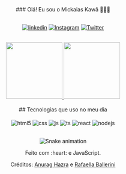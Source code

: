 <div align="center"> ### Olá! Eu sou o Mickaias Kawã 👾🤖👾</div>


<div align="center" valign="top"><br>

[![linkedin](https://img.shields.io/badge/LinkedIn-0077B5?style=for-the-badge&logo=linkedin&logoColor=white)](https://www.linkedin.com/in/mickaias-kaw%C3%A3-348340233/)
[![Instagram](https://img.shields.io/badge/Instagram-E4405F?style=for-the-badge&logo=instagram&logoColor=white)](https://www.instagram.com/kawa.vidal/)
[![Twitter](https://img.shields.io/badge/Twitter-1DA1F2?style=for-the-badge&logo=twitter&logoColor=white)](https://twitter.com/kawa4i20)

 </div><br/>

<div align="center">
  <a href="https://github.com/mickaias">
    <img height="150em" src="https://github-readme-stats.vercel.app/api?username=mickaias&count_private=true&include_all_commits=true&show_icons=true&theme=dracula&hide_border=false&show_owner=true"/>
    <img height="150em" src="https://github-readme-stats.vercel.app/api/top-langs/?username=duribeiro&theme=dracula&hide_border=false&&layout=compact"/>
  </a>
</div>
<div style="display: inline_block"><br>
  
<div align="center">## Tecnologias que uso no meu dia </div>


<div align="center" valign="top"><br>
<div style="display: inline_block">
    <img align="center" alt="html5" src="https://img.shields.io/badge/HTML5-E34F26?style=for-the-badge&logo=html5&logoColor=white" />
    <img align="center" alt="css" src="https://img.shields.io/badge/CSS3-1572B6?style=for-the-badge&logo=css3&logoColor=white" />
    <img align="center" alt="js" src="https://img.shields.io/badge/JavaScript-F7DF1E?style=for-the-badge&logo=javascript&logoColor=black" />
    <img align="center" alt="ts" src="https://img.shields.io/badge/TypeScript-007ACC?style=for-the-badge&logo=typescript&logoColor=white" />
    <img align="center" alt="react" src="https://img.shields.io/badge/React-20232A?style=for-the-badge&logo=react&logoColor=61DAFB" />
    <img align="center" alt="nodejs" src="https://img.shields.io/badge/Node.js-43853D?style=for-the-badge&logo=node.js&logoColor=white" />
  </div><br/>


![Snake animation](https://github.com/mickaias/mickaias/blob/output/github-contribution-grid-snake.svg)

<div align="center">
  <p>Feito com :heart: e JavaScript.</p>
  <p>Créditos: <a href="https://github.com/anuraghazra/github-readme-stats">Anurag Hazra</a> e <a href="https://github.com/rafaballerini">Rafaella Ballerini</a></p>
</div>
